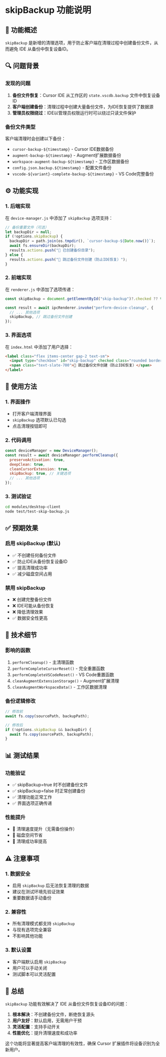 # skipBackup 功能说明

## 🎯 功能概述

`skipBackup` 是新增的清理选项，用于防止客户端在清理过程中创建备份文件，从而避免 IDE 从备份中恢复设备ID。

## 🔍 问题背景

### 发现的问题
1. **备份文件恢复**：Cursor IDE 从工作区的 `state.vscdb.backup` 文件中恢复设备ID
2. **客户端创建备份**：清理过程中创建大量备份文件，为IDE恢复提供了数据源
3. **管理员权限绕过**：IDE以管理员权限运行时可以绕过只读文件保护

### 备份文件类型
客户端清理时会创建以下备份：
- `cursor-backup-${timestamp}` - Cursor IDE数据备份
- `augment-backup-${timestamp}` - Augment扩展数据备份  
- `workspace-augment-backup-${timestamp}` - 工作区数据备份
- `config.json.backup.${timestamp}` - 配置文件备份
- `vscode-${variant}-complete-backup-${timestamp}` - VS Code完整备份

## ⚙️ 功能实现

### 1. 后端实现
在 `device-manager.js` 中添加了 `skipBackup` 选项支持：

```javascript
// 备份重要文件（可选）
let backupDir = null;
if (!options.skipBackup) {
  backupDir = path.join(os.tmpdir(), `cursor-backup-${Date.now()}`);
  await fs.ensureDir(backupDir);
  results.actions.push("📁 已创建备份目录");
} else {
  results.actions.push("🚫 跳过备份文件创建（防止IDE恢复）");
}
```

### 2. 前端实现
在 `renderer.js` 中添加了选项传递：

```javascript
const skipBackup = document.getElementById("skip-backup")?.checked ?? true; // 默认跳过备份

const result = await ipcRenderer.invoke("perform-device-cleanup", {
  // ... 其他选项
  skipBackup, // 跳过备份文件创建
});
```

### 3. 界面选项
在 `index.html` 中添加了用户选择：

```html
<label class="flex items-center gap-2 text-sm">
  <input type="checkbox" id="skip-backup" checked class="rounded border-slate-300" />
  <span class="text-slate-700">🚫 跳过备份文件创建（防止IDE恢复）</span>
</label>
```

## 🚀 使用方法

### 1. 界面操作
- 打开客户端清理界面
- `skipBackup` 选项默认已勾选
- 点击清理按钮即可

### 2. 代码调用
```javascript
const deviceManager = new DeviceManager();
const result = await deviceManager.performCleanup({
  preserveActivation: true,
  deepClean: true,
  cleanCursorExtension: true,
  skipBackup: true, // 关键选项
  // ... 其他选项
});
```

### 3. 测试验证
```bash
cd modules/desktop-client
node test/test-skip-backup.js
```

## ✅ 预期效果

### 启用 skipBackup (默认)
- ✅ 不创建任何备份文件
- ✅ 防止IDE从备份恢复设备ID
- ✅ 提高清理成功率
- ✅ 减少磁盘空间占用

### 禁用 skipBackup
- ❌ 创建完整备份文件
- ❌ IDE可能从备份恢复
- ❌ 降低清理效果
- ✅ 数据安全性更高

## 🔧 技术细节

### 影响的函数
1. `performCleanup()` - 主清理函数
2. `performCompleteCursorReset()` - 完全重置函数
3. `performCompleteVSCodeReset()` - VS Code重置函数
4. `cleanAugmentExtensionStorage()` - Augment扩展清理
5. `cleanAugmentWorkspaceData()` - 工作区数据清理

### 备份逻辑修改
```javascript
// 修改前
await fs.copy(sourcePath, backupPath);

// 修改后
if (!options.skipBackup && backupDir) {
  await fs.copy(sourcePath, backupPath);
}
```

## 📊 测试结果

### 功能验证
- ✅ skipBackup=true 时不创建备份文件
- ✅ skipBackup=false 时正常创建备份
- ✅ 清理功能正常工作
- ✅ 界面选项正确传递

### 性能提升
- 🚀 清理速度提升（无需备份操作）
- 💾 磁盘空间节省
- 🎯 清理成功率提高

## ⚠️ 注意事项

### 1. 数据安全
- 启用 `skipBackup` 后无法恢复清理的数据
- 建议在测试环境先验证效果
- 重要数据请手动备份

### 2. 兼容性
- 所有清理模式都支持 `skipBackup`
- 与现有选项完全兼容
- 不影响其他功能

### 3. 默认设置
- 客户端默认启用 `skipBackup`
- 用户可以手动关闭
- 测试脚本可以灵活配置

## 🎉 总结

`skipBackup` 功能有效解决了 IDE 从备份文件恢复设备ID的问题：

1. **根本解决**：不创建备份文件，断绝恢复源头
2. **用户友好**：默认启用，无需用户干预
3. **灵活配置**：支持手动开关
4. **性能优化**：提升清理速度和成功率

这个功能将显著提高客户端清理的有效性，确保 Cursor 扩展插件将设备识别为全新用户。
